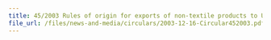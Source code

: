 ```yaml
---
title: 45/2003 Rules of origin for exports of non-textile products to United States-Singapore Free Trade Agreement
file_url: /files/news-and-media/circulars/2003-12-16-Circular452003.pdf
---
```

